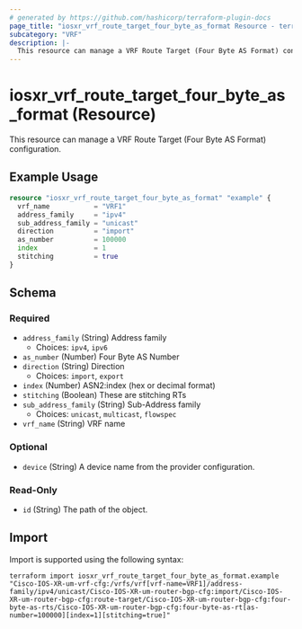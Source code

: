 ```yaml
---
# generated by https://github.com/hashicorp/terraform-plugin-docs
page_title: "iosxr_vrf_route_target_four_byte_as_format Resource - terraform-provider-iosxr"
subcategory: "VRF"
description: |-
  This resource can manage a VRF Route Target (Four Byte AS Format) configuration.
---
```


# iosxr_vrf_route_target_four_byte_as_format (Resource)

This resource can manage a VRF Route Target (Four Byte AS Format) configuration.

## Example Usage

```terraform
resource "iosxr_vrf_route_target_four_byte_as_format" "example" {
  vrf_name           = "VRF1"
  address_family     = "ipv4"
  sub_address_family = "unicast"
  direction          = "import"
  as_number          = 100000
  index              = 1
  stitching          = true
}
```

<!-- schema generated by tfplugindocs -->
## Schema

### Required

- `address_family` (String) Address family
  - Choices: `ipv4`, `ipv6`
- `as_number` (Number) Four Byte AS Number
- `direction` (String) Direction
  - Choices: `import`, `export`
- `index` (Number) ASN2:index (hex or decimal format)
- `stitching` (Boolean) These are stitching RTs
- `sub_address_family` (String) Sub-Address family
  - Choices: `unicast`, `multicast`, `flowspec`
- `vrf_name` (String) VRF name

### Optional

- `device` (String) A device name from the provider configuration.

### Read-Only

- `id` (String) The path of the object.

## Import

Import is supported using the following syntax:

```shell
terraform import iosxr_vrf_route_target_four_byte_as_format.example "Cisco-IOS-XR-um-vrf-cfg:/vrfs/vrf[vrf-name=VRF1]/address-family/ipv4/unicast/Cisco-IOS-XR-um-router-bgp-cfg:import/Cisco-IOS-XR-um-router-bgp-cfg:route-target/Cisco-IOS-XR-um-router-bgp-cfg:four-byte-as-rts/Cisco-IOS-XR-um-router-bgp-cfg:four-byte-as-rt[as-number=100000][index=1][stitching=true]"
```
